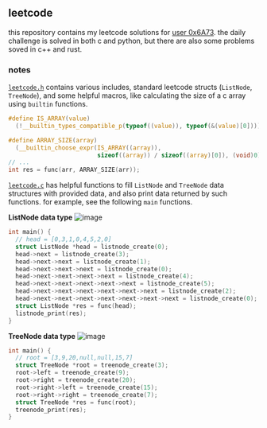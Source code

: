 ## leetcode
this repository contains my leetcode solutions for [user 0x6A73](https://leetcode.com/u/0x6A73).
the daily challenge is solved in both c and python, but there are also 
some problems soved in c++ and rust.

### notes
[`leetcode.h`](leetcode.h) contains various includes, standard leetcode
structs (`ListNode`, `TreeNode`), and some helpful macros, like
calculating the size of a c array using `builtin` functions.
```c
#define IS_ARRAY(value)                                                        \
  (!__builtin_types_compatible_p(typeof((value)), typeof(&(value)[0])))

#define ARRAY_SIZE(array)                                                      \
  (__builtin_choose_expr(IS_ARRAY((array)),                                    \
                         sizeof((array)) / sizeof((array)[0]), (void)0))
// ...
int res = func(arr, ARRAY_SIZE(arr));
```

[`leetcode.c`](leetcode.c) has helpful functions to fill `ListNode` and
`TreeNode` data structures with provided data, and also print data
returned by such functions. for example, see the following `main` functions.

**ListNode data type**
![image](https://assets.leetcode.com/uploads/2022/02/02/ex1-1.png)
```c
int main() {
  // head = [0,3,1,0,4,5,2,0]
  struct ListNode *head = listnode_create(0);
  head->next = listnode_create(3);
  head->next->next = listnode_create(1);
  head->next->next->next = listnode_create(0);
  head->next->next->next->next = listnode_create(4);
  head->next->next->next->next->next = listnode_create(5);
  head->next->next->next->next->next->next = listnode_create(2);
  head->next->next->next->next->next->next->next = listnode_create(0);
  struct ListNode *res = func(head);
  listnode_print(res);
}
```

**TreeNode data type**
![image](https://assets.leetcode.com/uploads/2021/04/08/leftsum-tree.jpg)
```c
int main() {
  // root = [3,9,20,null,null,15,7]
  struct TreeNode *root = treenode_create(3);
  root->left = treenode_create(9);
  root->right = treenode_create(20);
  root->right->left = treenode_create(15);
  root->right->right = treenode_create(7);
  struct TreeNode *res = func(root);
  treenode_print(res);
}
```
